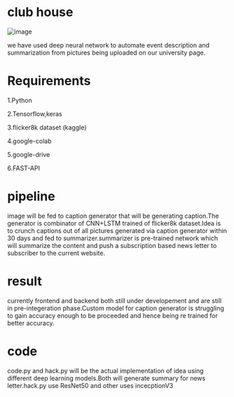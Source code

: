 # club house

![image](https://user-images.githubusercontent.com/24197201/221328592-f0e0bc20-2d1c-4b41-8056-ebea76f625c5.png)

we have used deep neural network to automate event description and summarization from pictures being uploaded on our university page.

# Requirements

1.Python

2.Tensorflow,keras

3.flicker8k dataset (kaggle)

4.google-colab

5.google-drive

6.FAST-API

# pipeline

image will be fed to caption generator that will be generating caption.The generator is combinator of CNN+LSTM trained of flicker8k dataset.Idea is to crunch captions out of all pictures generated via caption generator within 30 days and fed to summarizer.summarizer is pre-trained network which will summarize the content and push a subscription based news letter to subscriber to the current website.

# result

currently frontend and backend both still under developement and are still in pre-integeration phase.Custom model for caption generator is struggling to gain accuracy enough to be proceeded and hence being re trained for better accuracy.

# code
code.py and hack.py will be the actual implementation of idea using different deep learning models.Both will generate summary for news letter.hack.py use ResNet50 and other uses incecptionV3
